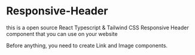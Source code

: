 # Responsive-Header

this is a open source React Typescript & Tailwind CSS Responsive Header component that you can use on your website

Before anything, you need to create Link and Image components.
